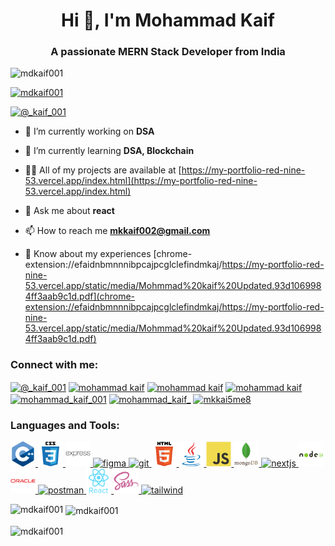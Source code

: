 <h1 align="center">Hi 👋, I'm Mohammad Kaif</h1>
<h3 align="center">A passionate MERN Stack Developer from India</h3>

<p align="left"> <img src="https://komarev.com/ghpvc/?username=mdkaif001&label=Profile%20views&color=0e75b6&style=flat" alt="mdkaif001" /> </p>

<p align="left"> <a href="https://github.com/ryo-ma/github-profile-trophy"><img src="https://github-profile-trophy.vercel.app/?username=mdkaif001" alt="mdkaif001" /></a> </p>

<p align="left"> <a href="https://twitter.com/@_kaif_001" target="blank"><img src="https://img.shields.io/twitter/follow/@_kaif_001?logo=twitter&style=for-the-badge" alt="@_kaif_001" /></a> </p>

- 🔭 I’m currently working on **DSA**

- 🌱 I’m currently learning **DSA, Blockchain**

- 👨‍💻 All of my projects are available at [https://my-portfolio-red-nine-53.vercel.app/index.html](https://my-portfolio-red-nine-53.vercel.app/index.html)

- 💬 Ask me about **react**

- 📫 How to reach me **mkkaif002@gmail.com**

- 📄 Know about my experiences [chrome-extension://efaidnbmnnnibpcajpcglclefindmkaj/https://my-portfolio-red-nine-53.vercel.app/static/media/Mohmmad%20kaif%20Updated.93d1069984ff3aab9c1d.pdf](chrome-extension://efaidnbmnnnibpcajpcglclefindmkaj/https://my-portfolio-red-nine-53.vercel.app/static/media/Mohmmad%20kaif%20Updated.93d1069984ff3aab9c1d.pdf)

<h3 align="left">Connect with me:</h3>
<p align="left">
<a href="https://twitter.com/@_kaif_001" target="blank"><img align="center" src="https://raw.githubusercontent.com/rahuldkjain/github-profile-readme-generator/master/src/images/icons/Social/twitter.svg" alt="@_kaif_001" height="30" width="40" /></a>
<a href="https://linkedin.com/in/mohammad kaif" target="blank"><img align="center" src="https://raw.githubusercontent.com/rahuldkjain/github-profile-readme-generator/master/src/images/icons/Social/linked-in-alt.svg" alt="mohammad kaif" height="30" width="40" /></a>
<a href="https://stackoverflow.com/users/mohammad kaif" target="blank"><img align="center" src="https://raw.githubusercontent.com/rahuldkjain/github-profile-readme-generator/master/src/images/icons/Social/stack-overflow.svg" alt="mohammad kaif" height="30" width="40" /></a>
<a href="https://fb.com/mohammad kaif" target="blank"><img align="center" src="https://raw.githubusercontent.com/rahuldkjain/github-profile-readme-generator/master/src/images/icons/Social/facebook.svg" alt="mohammad kaif" height="30" width="40" /></a>
<a href="https://instagram.com/mohammad_kaif_001" target="blank"><img align="center" src="https://raw.githubusercontent.com/rahuldkjain/github-profile-readme-generator/master/src/images/icons/Social/instagram.svg" alt="mohammad_kaif_001" height="30" width="40" /></a>
<a href="https://www.leetcode.com/mohammad_kaif_" target="blank"><img align="center" src="https://raw.githubusercontent.com/rahuldkjain/github-profile-readme-generator/master/src/images/icons/Social/leet-code.svg" alt="mohammad_kaif_" height="30" width="40" /></a>
<a href="https://auth.geeksforgeeks.org/user/mkkai5me8" target="blank"><img align="center" src="https://raw.githubusercontent.com/rahuldkjain/github-profile-readme-generator/master/src/images/icons/Social/geeks-for-geeks.svg" alt="mkkai5me8" height="30" width="40" /></a>
</p>

<h3 align="left">Languages and Tools:</h3>
<p align="left"> <a href="https://www.w3schools.com/cpp/" target="_blank" rel="noreferrer"> <img src="https://raw.githubusercontent.com/devicons/devicon/master/icons/cplusplus/cplusplus-original.svg" alt="cplusplus" width="40" height="40"/> </a> <a href="https://www.w3schools.com/css/" target="_blank" rel="noreferrer"> <img src="https://raw.githubusercontent.com/devicons/devicon/master/icons/css3/css3-original-wordmark.svg" alt="css3" width="40" height="40"/> </a> <a href="https://expressjs.com" target="_blank" rel="noreferrer"> <img src="https://raw.githubusercontent.com/devicons/devicon/master/icons/express/express-original-wordmark.svg" alt="express" width="40" height="40"/> </a> <a href="https://www.figma.com/" target="_blank" rel="noreferrer"> <img src="https://www.vectorlogo.zone/logos/figma/figma-icon.svg" alt="figma" width="40" height="40"/> </a> <a href="https://git-scm.com/" target="_blank" rel="noreferrer"> <img src="https://www.vectorlogo.zone/logos/git-scm/git-scm-icon.svg" alt="git" width="40" height="40"/> </a> <a href="https://www.w3.org/html/" target="_blank" rel="noreferrer"> <img src="https://raw.githubusercontent.com/devicons/devicon/master/icons/html5/html5-original-wordmark.svg" alt="html5" width="40" height="40"/> </a> <a href="https://www.java.com" target="_blank" rel="noreferrer"> <img src="https://raw.githubusercontent.com/devicons/devicon/master/icons/java/java-original.svg" alt="java" width="40" height="40"/> </a> <a href="https://developer.mozilla.org/en-US/docs/Web/JavaScript" target="_blank" rel="noreferrer"> <img src="https://raw.githubusercontent.com/devicons/devicon/master/icons/javascript/javascript-original.svg" alt="javascript" width="40" height="40"/> </a> <a href="https://www.mongodb.com/" target="_blank" rel="noreferrer"> <img src="https://raw.githubusercontent.com/devicons/devicon/master/icons/mongodb/mongodb-original-wordmark.svg" alt="mongodb" width="40" height="40"/> </a> <a href="https://nextjs.org/" target="_blank" rel="noreferrer"> <img src="https://cdn.worldvectorlogo.com/logos/nextjs-2.svg" alt="nextjs" width="40" height="40"/> </a> <a href="https://nodejs.org" target="_blank" rel="noreferrer"> <img src="https://raw.githubusercontent.com/devicons/devicon/master/icons/nodejs/nodejs-original-wordmark.svg" alt="nodejs" width="40" height="40"/> </a> <a href="https://www.oracle.com/" target="_blank" rel="noreferrer"> <img src="https://raw.githubusercontent.com/devicons/devicon/master/icons/oracle/oracle-original.svg" alt="oracle" width="40" height="40"/> </a> <a href="https://postman.com" target="_blank" rel="noreferrer"> <img src="https://www.vectorlogo.zone/logos/getpostman/getpostman-icon.svg" alt="postman" width="40" height="40"/> </a> <a href="https://reactjs.org/" target="_blank" rel="noreferrer"> <img src="https://raw.githubusercontent.com/devicons/devicon/master/icons/react/react-original-wordmark.svg" alt="react" width="40" height="40"/> </a> <a href="https://sass-lang.com" target="_blank" rel="noreferrer"> <img src="https://raw.githubusercontent.com/devicons/devicon/master/icons/sass/sass-original.svg" alt="sass" width="40" height="40"/> </a> <a href="https://tailwindcss.com/" target="_blank" rel="noreferrer"> <img src="https://www.vectorlogo.zone/logos/tailwindcss/tailwindcss-icon.svg" alt="tailwind" width="40" height="40"/> </a> </p>

<p><img align="left" src="https://github-readme-stats.vercel.app/api/top-langs?username=mdkaif001&show_icons=true&locale=en&layout=compact" alt="mdkaif001" /></p>

<p>&nbsp;<img align="center" src="https://github-readme-stats.vercel.app/api?username=mdkaif001&show_icons=true&locale=en" alt="mdkaif001" /></p>

<p><img align="center" src="https://github-readme-streak-stats.herokuapp.com/?user=mdkaif001&" alt="mdkaif001" /></p>
